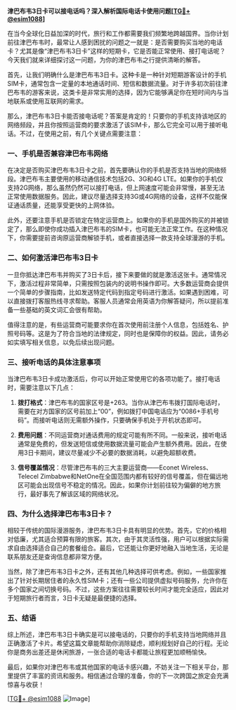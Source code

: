 **津巴布韦3日卡可以接电话吗？深入解析国际电话卡使用问题[[TG💪+ @esim1088](https://t.me/s/esim1088)]**

在当今全球化日益加深的时代，旅行和工作都需要我们频繁地跨越国界。当你计划前往津巴布韦时，最常让人感到困扰的问题之一就是：是否需要购买当地的电话卡？尤其是像“津巴布韦3日卡”这样的短期卡，它是否能正常使用、接打电话呢？今天我们就来详细探讨这一问题，为你的津巴布韦之行提供清晰的解答。

首先，让我们明确什么是津巴布韦3日卡。这种卡是一种针对短期游客设计的手机SIM卡，通常包含一定量的本地通话时间、短信和数据流量。对于许多初次前往津巴布韦的游客来说，这类卡是非常实用的选择，因为它能够满足你在短时间内与当地联系或使用互联网的需求。

那么，津巴布韦3日卡能否接电话呢？答案是肯定的！只要你的手机支持该地区的网络频段，并且你按照运营商的要求激活了该SIM卡，那么它完全可以用于接听电话。不过，在使用之前，有几个关键点需要注意：

### 一、手机是否兼容津巴布韦网络

在决定是否购买津巴布韦3日卡之前，首先要确认你的手机是否支持当地的网络频段。津巴布韦主要使用的移动通信技术包括2G、3G和4G LTE。如果你的手机仅支持2G网络，那么虽然仍然可以接打电话，但上网速度可能会非常慢，甚至无法正常使用数据服务。因此，建议尽量选择支持3G或4G网络的设备，这样不仅能保证通话质量，还能享受更快的上网体验。

此外，还要注意手机是否锁定在特定运营商上。如果你的手机是国外购买的并被锁定了，那么即使你成功插入津巴布韦的SIM卡，也可能无法正常工作。在这种情况下，你需要提前咨询原运营商解锁手机，或者直接选择一款支持全球漫游的手机。

### 二、如何激活津巴布韦3日卡

一旦你抵达津巴布韦并购买了3日卡后，接下来要做的就是激活这张卡。通常情况下，激活过程非常简单，只需按照包装内的说明书操作即可。大多数运营商会提供一个简单的步骤指南，比如发送特定代码到指定号码进行激活。如果遇到困难，可以直接拨打客服热线寻求帮助。客服人员通常会用英语为你解答疑问，所以提前准备一些基础的英文词汇会很有帮助。

值得注意的是，有些运营商可能要求你在首次使用前注册个人信息，包括姓名、护照号码等。这是为了符合当地的法律规定，同时也是保障你的权益。因此，请务必如实填写相关信息，以免后续出现问题。

### 三、接听电话的具体注意事项

当津巴布韦3日卡成功激活后，你可以开始正常使用它的各项功能了。接打电话时，需要注意以下几点：

1. **拨打格式**：津巴布韦的国家区号是+263。当你从津巴布韦拨打国际电话时，需要在对方国家的区号前加上“00”，例如拨打中国电话应为“0086+手机号码”。而接听电话则无需额外操作，只要确保手机处于开机状态即可。

2. **费用问题**：不同运营商对通话费用的规定可能有所不同。一般来说，接听电话通常是免费的，但发送短信或使用数据流量可能会产生额外费用。因此，在使用3日卡期间，建议尽量减少不必要的数据消耗，以避免超额收费。

3. **信号覆盖情况**：尽管津巴布韦的三大主要运营商——Econet Wireless、Telecel Zimbabwe和NetOne在全国范围内都有较好的信号覆盖，但在偏远地区可能会出现信号不稳定的情况。因此，如果你计划前往较为偏僻的地方旅行，最好事先了解该区域的网络状况。

### 四、为什么选择津巴布韦3日卡？

相较于传统的国际漫游服务，津巴布韦3日卡具有明显的优势。首先，它的价格相对低廉，尤其适合预算有限的旅客。其次，由于其灵活性强，用户可以根据实际需求自由选择适合自己的套餐组合。最后，它还能让你更好地融入当地生活，无论是联系朋友还是查询信息都非常方便。

当然，除了津巴布韦3日卡之外，还有其他几种选择可供考虑。例如，一些国家推出了针对长期居住者的永久性SIM卡；还有一些公司提供虚拟号码服务，允许你在多个国家之间切换号码。不过，这些方案往往需要较长时间才能完全适应，因此对于短期旅行者而言，3日卡无疑是最便捷的选择。

### 五、结语

综上所述，津巴布韦3日卡确实是可以接电话的，只要你的手机支持当地网络并且正确激活了卡片。希望这篇文章能帮助你消除疑虑，顺利规划好自己的行程。无论你是商务出差还是休闲旅游，一张合适的电话卡都能让旅程更加顺畅愉快。

最后，如果你对津巴布韦或其他国家的电话卡感兴趣，不妨关注一下相关平台，那里提供了丰富的资讯和服务。相信通过合理的准备，你的下一次跨国之旅定会充满惊喜与收获！

[[TG💪+ @esim1088](https://t.me/s/esim1088) ![Image](https://i.postimg.cc/4NQfJmqS/Snipaste-2025-05-13-00-14-12.png)]